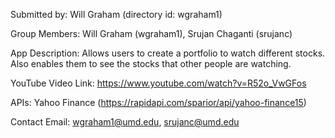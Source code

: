 Submitted by: Will Graham (directory id: wgraham1)

Group Members: Will Graham (wgraham1), Srujan Chaganti (srujanc)

App Description: Allows users to create a portfolio to watch different stocks. Also enables them to see the stocks that other people are watching.

YouTube Video Link: https://www.youtube.com/watch?v=R52o_VwGFos

APIs: Yahoo Finance (https://rapidapi.com/sparior/api/yahoo-finance15)

Contact Email: wgraham1@umd.edu, srujanc@umd.edu
